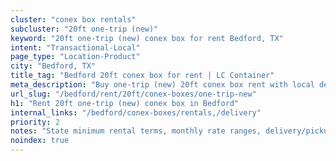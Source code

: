 ```yaml
---
cluster: "conex box rentals"
subcluster: "20ft one-trip (new)"
keyword: "20ft one-trip (new) conex box for rent Bedford, TX"
intent: "Transactional-Local"
page_type: "Location-Product"
city: "Bedford, TX"
title_tag: "Bedford 20ft conex box for rent | LC Container"
meta_description: "Buy one-trip (new) 20ft conex box rent with local delivery in Bedford, TX. LC Container — local Since 2003. Request a fast quote today."
url_slug: "/bedford/rent/20ft/conex-boxes/one-trip-new"
h1: "Rent 20ft one-trip (new) conex box in Bedford"
internal_links: "/bedford/conex-boxes/rentals,/delivery"
priority: 2
notes: "State minimum rental terms, monthly rate ranges, delivery/pickup fees, service area."
noindex: true
---
```


<!-- TODO: Add unique city/inventory copy, images, and internal links here. -->

